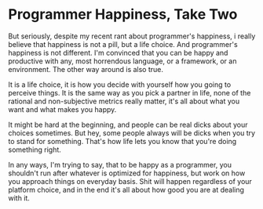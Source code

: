 # Programmer Happiness, Take Two

But seriously, despite my recent rant about programmer's happiness, i really believe that happiness is not a pill, but a life choice. And programmer's happiness is not different. I'm convinced that you can be happy and productive with any, most horrendous language, or a framework, or an environment. The other way around is also true.

It is a life choice, it is how you decide with yourself how you going to perceive things. It is the same way as you pick a partner in life, none of the rational and non-subjective metrics really matter, it's all about what you want and what makes you happy.

It might be hard at the beginning, and people can be real dicks about your choices sometimes. But hey, some people always will be dicks when you try to stand for something. That's how life lets you know that you're doing something right.

In any ways, I'm trying to say, that to be happy as a programmer, you shouldn't run after whatever is optimized for happiness, but work on how you approach things on everyday basis. Shit will happen regardless of your platform choice, and in the end it's all about how good you are at dealing with it.